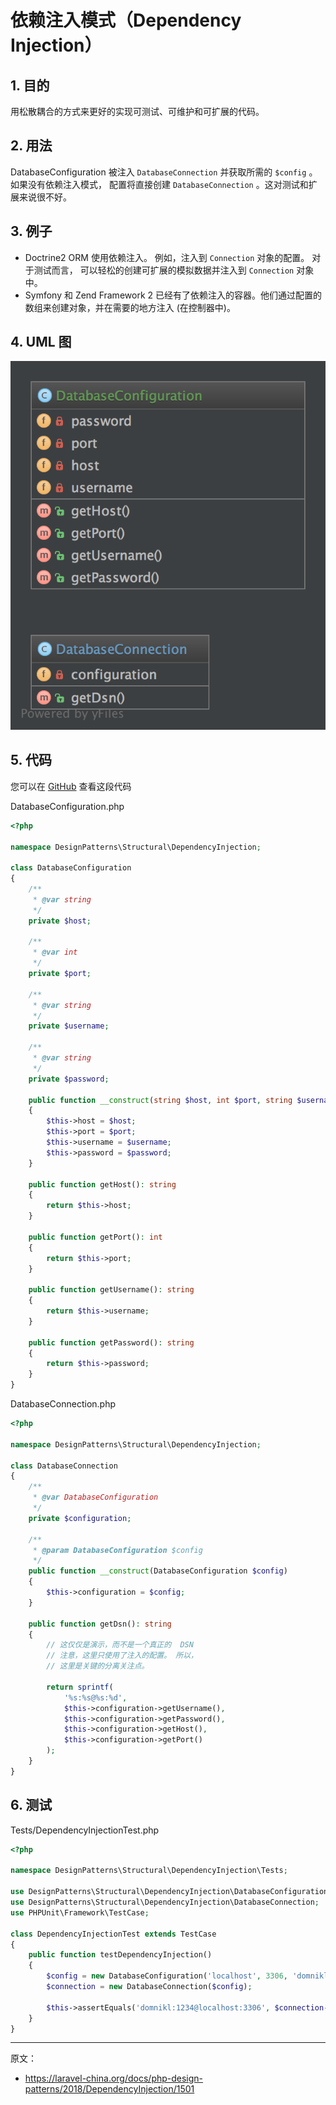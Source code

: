 # 依赖注入模式（Dependency Injection）

## 1. 目的

用松散耦合的方式来更好的实现可测试、可维护和可扩展的代码。

## 2. 用法

DatabaseConfiguration 被注入 `DatabaseConnection` 并获取所需的 `$config` 。如果没有依赖注入模式， 配置将直接创建  `DatabaseConnection` 。这对测试和扩展来说很不好。

## 3. 例子

- Doctrine2 ORM 使用依赖注入。 例如，注入到 `Connection` 对象的配置。 对于测试而言， 可以轻松的创建可扩展的模拟数据并注入到 `Connection` 对象中。
- Symfony 和 Zend Framework 2 已经有了依赖注入的容器。他们通过配置的数组来创建对象，并在需要的地方注入 (在控制器中)。

## 4. UML 图

![](assets/DependencyInjection.png)

## 5. 代码

您可以在  [GitHub](https://github.com/domnikl/DesignPatternsPHP/tree/master/Structural/DependencyInjection) 查看这段代码

DatabaseConfiguration.php

```php
<?php

namespace DesignPatterns\Structural\DependencyInjection;

class DatabaseConfiguration
{
    /**
     * @var string
     */
    private $host;

    /**
     * @var int
     */
    private $port;

    /**
     * @var string
     */
    private $username;

    /**
     * @var string
     */
    private $password;

    public function __construct(string $host, int $port, string $username, string $password)
    {
        $this->host = $host;
        $this->port = $port;
        $this->username = $username;
        $this->password = $password;
    }

    public function getHost(): string
    {
        return $this->host;
    }

    public function getPort(): int
    {
        return $this->port;
    }

    public function getUsername(): string
    {
        return $this->username;
    }

    public function getPassword(): string
    {
        return $this->password;
    }
}
```

DatabaseConnection.php

```php
<?php

namespace DesignPatterns\Structural\DependencyInjection;

class DatabaseConnection
{
    /**
     * @var DatabaseConfiguration
     */
    private $configuration;

    /**
     * @param DatabaseConfiguration $config
     */
    public function __construct(DatabaseConfiguration $config)
    {
        $this->configuration = $config;
    }

    public function getDsn(): string
    {
        // 这仅仅是演示，而不是一个真正的  DSN
        // 注意，这里只使用了注入的配置。 所以，
        // 这里是关键的分离关注点。

        return sprintf(
            '%s:%s@%s:%d',
            $this->configuration->getUsername(),
            $this->configuration->getPassword(),
            $this->configuration->getHost(),
            $this->configuration->getPort()
        );
    }
}
```

## 6. 测试

Tests/DependencyInjectionTest.php

```php
<?php

namespace DesignPatterns\Structural\DependencyInjection\Tests;

use DesignPatterns\Structural\DependencyInjection\DatabaseConfiguration;
use DesignPatterns\Structural\DependencyInjection\DatabaseConnection;
use PHPUnit\Framework\TestCase;

class DependencyInjectionTest extends TestCase
{
    public function testDependencyInjection()
    {
        $config = new DatabaseConfiguration('localhost', 3306, 'domnikl', '1234');
        $connection = new DatabaseConnection($config);

        $this->assertEquals('domnikl:1234@localhost:3306', $connection->getDsn());
    }
}
```

----

原文：

- https://laravel-china.org/docs/php-design-patterns/2018/DependencyInjection/1501